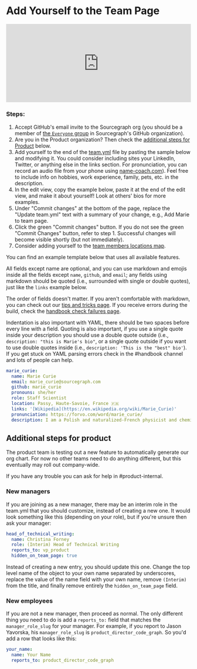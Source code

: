 # Add Yourself to the Team Page

<div style="position: relative; padding-bottom: 42.1875%; height: 0;"><iframe src="https://www.loom.com/embed/77099078d3cc4a8ca9c2ce1592eeb6d6" frameborder="0" webkitallowfullscreen mozallowfullscreen allowfullscreen style="position: absolute; top: 0; left: 0; width: 100%; height: 100%;"></iframe></div>

### Steps:

1. Accept GitHub's email invite to the Sourcegraph org (you should be a member of [the `Everyone` group](https://github.com/orgs/sourcegraph/teams/everyone) in Sourcegraph's GitHub organization).
1. Are you in the Product organization? Then check the [additional steps for Product](#additional-steps-for-product) below.
1. Add yourself to the end of the [team.yml](https://github.com/sourcegraph/handbook/blob/main/data/team.yml) file by pasting the sample below and modifying it. You could consider including sites your LinkedIn, Twitter, or anything else in the links section. For pronunciation, you can record an audio file from your phone using [name-coach.com](https://www.name-coach.com/)). Feel free to include info on hobbies, work experience, family, pets, etc. in the description.
1. In the edit view, copy the example below, paste it at the end of the edit view, and make it about yourself! Look at others' bios for more examples.
1. Under "Commit changes" at the bottom of the page, replace the "Update team.yml" text with a summary of your change, e.g., Add Marie to team page.
1. Click the green "Commit changes" button. If you do not see the green "Commit Changes" button, refer to step 1. Successful changes will become visible shortly (but not immediately).
1. Consider adding yourself to the [team members locations map](../../company/team/locations.md).

You can find an example template below that uses all available features.

All fields except name are optional, and you can use markdown and emojis inside all the fields except `name`, `github`, and `email`; any fields using markdown should be quoted (i.e., surrounded with single or double quotes), just like the `links` example below.

The order of fields doesn't matter. If you aren't comfortable with markdown, you can check out our [tips and tricks page](markdown-resources.md). If you receive errors during the build, check the [handbook check failures page](handbook-check-failures.md).

Indentation is also important with YAML, there should be two spaces before every line with a field. Quoting is also important, if you use a single quote inside your description you should use a double quote outside (i.e., `description: "this is Marie's bio"`, or a single quote outside if you want to use double quotes inside (i.e., `description: 'This is the "best" bio'`). If you get stuck on YAML parsing errors check in the #handbook channel and lots of people can help.

```yaml
marie_curie:
  name: Marie Curie
  email: marie_curie@sourcegraph.com
  github: marie_curie
  pronouns: she/her
  role: Staff Scientist
  location: Passy, Haute-Savoie, France 🇫🇷
  links: '[Wikipedia](https://en.wikipedia.org/wiki/Marie_Curie)'
  pronunciation: https://forvo.com/word/marie_curie/
  description: I am a Polish and naturalized-French physicist and chemist who conducted pioneering research on radioactivity. I was the first woman to win a Nobel Prize, the first person and the only woman to win the Nobel Prize twice, and the only person to win the Nobel Prize in two scientific fields. My husband, Pierre Curie, was a co-winner on her first Nobel Prize, making us the first ever married couple to win the Nobel Prize and launching the Curie family legacy of five Nobel Prizes. I was, in 1906, the first woman to become a professor at the University of Paris.
```

## Additional steps for product

The product team is testing out a new feature to automatically generate our org chart. For now no other teams need to do anything different, but this eventually may roll out company-wide.

If you have any trouble you can ask for help in #product-internal.

### New managers

If you are joining as a new manager, there may be an interim role in the team.yml that you should customize, instead of creating a new one. It would look something like this (depending on your role), but if you're unsure then ask your manager:

```yaml
head_of_technical_writing:
  name: Christina Forney
  role: (Interim) Head of Technical Writing
  reports_to: vp_product
  hidden_on_team_page: true
```

Instead of creating a new entry, you should update this one. Change the top level name of the object to your own name separated by underscores, replace the value of the name field with your own name, remove `(Interim)` from the title, and finally remove entirely the `hidden_on_team_page` field.

### New employees

If you are not a new manager, then proceed as normal. The only different thing you need to do is add a `reports_to:` field that matches the `manager_role_slug` for your manager. For example, if you report to Jason Yavorska, his `manager_role_slug` is `product_director_code_graph`. So you'd add a row that looks like this:

```yaml
your_name:
  name: Your Name
  reports_to: product_director_code_graph
```
